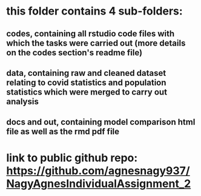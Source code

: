 # this folder contains 4 sub-folders:
## codes, containing all rstudio code files with which the tasks were carried out (more details on the codes section's readme file)
## data, containing raw and cleaned dataset relating to covid statistics and population statistics which were merged to carry out analysis
## docs and out, containing model comparison html file as well as the rmd pdf file 

# link to public github repo: https://github.com/agnesnagy937/NagyAgnesIndividualAssignment_2
